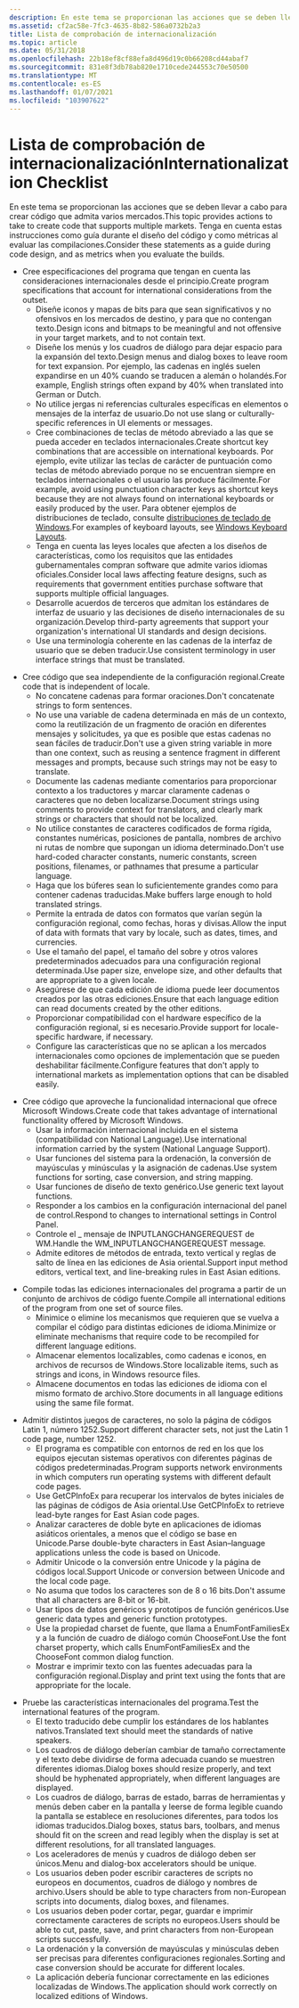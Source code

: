 ```yaml
---
description: En este tema se proporcionan las acciones que se deben llevar a cabo para crear código que admita varios mercados. Tenga en cuenta estas instrucciones como guía durante el diseño del código y como métricas al evaluar las compilaciones.
ms.assetid: cf2ac58e-7fc3-4635-8b82-586a0732b2a3
title: Lista de comprobación de internacionalización
ms.topic: article
ms.date: 05/31/2018
ms.openlocfilehash: 22b18ef8cf88efa8d496d19c0b66208cd44abaf7
ms.sourcegitcommit: 831e8f3db78ab820e1710cede244553c70e50500
ms.translationtype: MT
ms.contentlocale: es-ES
ms.lasthandoff: 01/07/2021
ms.locfileid: "103907622"
---
```

# <a name="internationalization-checklist"></a><span data-ttu-id="e2a8d-104">Lista de comprobación de internacionalización</span><span class="sxs-lookup"><span data-stu-id="e2a8d-104">Internationalization Checklist</span></span>

<span data-ttu-id="e2a8d-105">En este tema se proporcionan las acciones que se deben llevar a cabo para crear código que admita varios mercados.</span><span class="sxs-lookup"><span data-stu-id="e2a8d-105">This topic provides actions to take to create code that supports multiple markets.</span></span> <span data-ttu-id="e2a8d-106">Tenga en cuenta estas instrucciones como guía durante el diseño del código y como métricas al evaluar las compilaciones.</span><span class="sxs-lookup"><span data-stu-id="e2a8d-106">Consider these statements as a guide during code design, and as metrics when you evaluate the builds.</span></span>

-   <span data-ttu-id="e2a8d-107">Cree especificaciones del programa que tengan en cuenta las consideraciones internacionales desde el principio.</span><span class="sxs-lookup"><span data-stu-id="e2a8d-107">Create program specifications that account for international considerations from the outset.</span></span>
    -   <span data-ttu-id="e2a8d-108">Diseñe iconos y mapas de bits para que sean significativos y no ofensivos en los mercados de destino, y para que no contengan texto.</span><span class="sxs-lookup"><span data-stu-id="e2a8d-108">Design icons and bitmaps to be meaningful and not offensive in your target markets, and to not contain text.</span></span>
    -   <span data-ttu-id="e2a8d-109">Diseñe los menús y los cuadros de diálogo para dejar espacio para la expansión del texto.</span><span class="sxs-lookup"><span data-stu-id="e2a8d-109">Design menus and dialog boxes to leave room for text expansion.</span></span> <span data-ttu-id="e2a8d-110">Por ejemplo, las cadenas en inglés suelen expandirse en un 40% cuando se traducen a alemán o holandés.</span><span class="sxs-lookup"><span data-stu-id="e2a8d-110">For example, English strings often expand by 40% when translated into German or Dutch.</span></span>
    -   <span data-ttu-id="e2a8d-111">No utilice jergas ni referencias culturales específicas en elementos o mensajes de la interfaz de usuario.</span><span class="sxs-lookup"><span data-stu-id="e2a8d-111">Do not use slang or culturally-specific references in UI elements or messages.</span></span>
    -   <span data-ttu-id="e2a8d-112">Cree combinaciones de teclas de método abreviado a las que se pueda acceder en teclados internacionales.</span><span class="sxs-lookup"><span data-stu-id="e2a8d-112">Create shortcut key combinations that are accessible on international keyboards.</span></span> <span data-ttu-id="e2a8d-113">Por ejemplo, evite utilizar las teclas de carácter de puntuación como teclas de método abreviado porque no se encuentran siempre en teclados internacionales o el usuario las produce fácilmente.</span><span class="sxs-lookup"><span data-stu-id="e2a8d-113">For example, avoid using punctuation character keys as shortcut keys because they are not always found on international keyboards or easily produced by the user.</span></span> <span data-ttu-id="e2a8d-114">Para obtener ejemplos de distribuciones de teclado, consulte [distribuciones de teclado de Windows](https://msdn.microsoft.com/goglobal/bb964651.aspx).</span><span class="sxs-lookup"><span data-stu-id="e2a8d-114">For examples of keyboard layouts, see [Windows Keyboard Layouts](https://msdn.microsoft.com/goglobal/bb964651.aspx).</span></span>
    -   <span data-ttu-id="e2a8d-115">Tenga en cuenta las leyes locales que afecten a los diseños de características, como los requisitos que las entidades gubernamentales compran software que admite varios idiomas oficiales.</span><span class="sxs-lookup"><span data-stu-id="e2a8d-115">Consider local laws affecting feature designs, such as requirements that government entities purchase software that supports multiple official languages.</span></span>
    -   <span data-ttu-id="e2a8d-116">Desarrolle acuerdos de terceros que admitan los estándares de interfaz de usuario y las decisiones de diseño internacionales de su organización.</span><span class="sxs-lookup"><span data-stu-id="e2a8d-116">Develop third-party agreements that support your organization's international UI standards and design decisions.</span></span>
    -   <span data-ttu-id="e2a8d-117">Use una terminología coherente en las cadenas de la interfaz de usuario que se deben traducir.</span><span class="sxs-lookup"><span data-stu-id="e2a8d-117">Use consistent terminology in user interface strings that must be translated.</span></span>

<!-- -->

-   <span data-ttu-id="e2a8d-118">Cree código que sea independiente de la configuración regional.</span><span class="sxs-lookup"><span data-stu-id="e2a8d-118">Create code that is independent of locale.</span></span>
    -   <span data-ttu-id="e2a8d-119">No concatene cadenas para formar oraciones.</span><span class="sxs-lookup"><span data-stu-id="e2a8d-119">Don't concatenate strings to form sentences.</span></span>
    -   <span data-ttu-id="e2a8d-120">No use una variable de cadena determinada en más de un contexto, como la reutilización de un fragmento de oración en diferentes mensajes y solicitudes, ya que es posible que estas cadenas no sean fáciles de traducir.</span><span class="sxs-lookup"><span data-stu-id="e2a8d-120">Don't use a given string variable in more than one context, such as reusing a sentence fragment in different messages and prompts, because such strings may not be easy to translate.</span></span>
    -   <span data-ttu-id="e2a8d-121">Documente las cadenas mediante comentarios para proporcionar contexto a los traductores y marcar claramente cadenas o caracteres que no deben localizarse.</span><span class="sxs-lookup"><span data-stu-id="e2a8d-121">Document strings using comments to provide context for translators, and clearly mark strings or characters that should not be localized.</span></span>
    -   <span data-ttu-id="e2a8d-122">No utilice constantes de caracteres codificados de forma rígida, constantes numéricas, posiciones de pantalla, nombres de archivo ni rutas de nombre que supongan un idioma determinado.</span><span class="sxs-lookup"><span data-stu-id="e2a8d-122">Don't use hard-coded character constants, numeric constants, screen positions, filenames, or pathnames that presume a particular language.</span></span>
    -   <span data-ttu-id="e2a8d-123">Haga que los búferes sean lo suficientemente grandes como para contener cadenas traducidas.</span><span class="sxs-lookup"><span data-stu-id="e2a8d-123">Make buffers large enough to hold translated strings.</span></span>
    -   <span data-ttu-id="e2a8d-124">Permite la entrada de datos con formatos que varían según la configuración regional, como fechas, horas y divisas.</span><span class="sxs-lookup"><span data-stu-id="e2a8d-124">Allow the input of data with formats that vary by locale, such as dates, times, and currencies.</span></span>
    -   <span data-ttu-id="e2a8d-125">Use el tamaño del papel, el tamaño del sobre y otros valores predeterminados adecuados para una configuración regional determinada.</span><span class="sxs-lookup"><span data-stu-id="e2a8d-125">Use paper size, envelope size, and other defaults that are appropriate to a given locale.</span></span>
    -   <span data-ttu-id="e2a8d-126">Asegúrese de que cada edición de idioma puede leer documentos creados por las otras ediciones.</span><span class="sxs-lookup"><span data-stu-id="e2a8d-126">Ensure that each language edition can read documents created by the other editions.</span></span>
    -   <span data-ttu-id="e2a8d-127">Proporcionar compatibilidad con el hardware específico de la configuración regional, si es necesario.</span><span class="sxs-lookup"><span data-stu-id="e2a8d-127">Provide support for locale-specific hardware, if necessary.</span></span>
    -   <span data-ttu-id="e2a8d-128">Configure las características que no se aplican a los mercados internacionales como opciones de implementación que se pueden deshabilitar fácilmente.</span><span class="sxs-lookup"><span data-stu-id="e2a8d-128">Configure features that don't apply to international markets as implementation options that can be disabled easily.</span></span>

<!-- -->

-   <span data-ttu-id="e2a8d-129">Cree código que aproveche la funcionalidad internacional que ofrece Microsoft Windows.</span><span class="sxs-lookup"><span data-stu-id="e2a8d-129">Create code that takes advantage of international functionality offered by Microsoft Windows.</span></span>
    -   <span data-ttu-id="e2a8d-130">Usar la información internacional incluida en el sistema (compatibilidad con National Language).</span><span class="sxs-lookup"><span data-stu-id="e2a8d-130">Use international information carried by the system (National Language Support).</span></span>
    -   <span data-ttu-id="e2a8d-131">Usar funciones del sistema para la ordenación, la conversión de mayúsculas y minúsculas y la asignación de cadenas.</span><span class="sxs-lookup"><span data-stu-id="e2a8d-131">Use system functions for sorting, case conversion, and string mapping.</span></span>
    -   <span data-ttu-id="e2a8d-132">Usar funciones de diseño de texto genérico.</span><span class="sxs-lookup"><span data-stu-id="e2a8d-132">Use generic text layout functions.</span></span>
    -   <span data-ttu-id="e2a8d-133">Responder a los cambios en la configuración internacional del panel de control.</span><span class="sxs-lookup"><span data-stu-id="e2a8d-133">Respond to changes to international settings in Control Panel.</span></span>
    -   <span data-ttu-id="e2a8d-134">Controle el \_ mensaje de INPUTLANGCHANGEREQUEST de WM.</span><span class="sxs-lookup"><span data-stu-id="e2a8d-134">Handle the WM\_INPUTLANGCHANGEREQUEST message.</span></span>
    -   <span data-ttu-id="e2a8d-135">Admite editores de métodos de entrada, texto vertical y reglas de salto de línea en las ediciones de Asia oriental.</span><span class="sxs-lookup"><span data-stu-id="e2a8d-135">Support input method editors, vertical text, and line-breaking rules in East Asian editions.</span></span>

<!-- -->

-   <span data-ttu-id="e2a8d-136">Compile todas las ediciones internacionales del programa a partir de un conjunto de archivos de código fuente.</span><span class="sxs-lookup"><span data-stu-id="e2a8d-136">Compile all international editions of the program from one set of source files.</span></span>
    -   <span data-ttu-id="e2a8d-137">Minimice o elimine los mecanismos que requieren que se vuelva a compilar el código para distintas ediciones de idioma.</span><span class="sxs-lookup"><span data-stu-id="e2a8d-137">Minimize or eliminate mechanisms that require code to be recompiled for different language editions.</span></span>
    -   <span data-ttu-id="e2a8d-138">Almacenar elementos localizables, como cadenas e iconos, en archivos de recursos de Windows.</span><span class="sxs-lookup"><span data-stu-id="e2a8d-138">Store localizable items, such as strings and icons, in Windows resource files.</span></span>
    -   <span data-ttu-id="e2a8d-139">Almacene documentos en todas las ediciones de idioma con el mismo formato de archivo.</span><span class="sxs-lookup"><span data-stu-id="e2a8d-139">Store documents in all language editions using the same file format.</span></span>

<!-- -->

-   <span data-ttu-id="e2a8d-140">Admitir distintos juegos de caracteres, no solo la página de códigos Latin 1, número 1252.</span><span class="sxs-lookup"><span data-stu-id="e2a8d-140">Support different character sets, not just the Latin 1 code page, number 1252.</span></span>
    -   <span data-ttu-id="e2a8d-141">El programa es compatible con entornos de red en los que los equipos ejecutan sistemas operativos con diferentes páginas de códigos predeterminadas.</span><span class="sxs-lookup"><span data-stu-id="e2a8d-141">Program supports network environments in which computers run operating systems with different default code pages.</span></span>
    -   <span data-ttu-id="e2a8d-142">Use GetCPInfoEx para recuperar los intervalos de bytes iniciales de las páginas de códigos de Asia oriental.</span><span class="sxs-lookup"><span data-stu-id="e2a8d-142">Use GetCPInfoEx to retrieve lead-byte ranges for East Asian code pages.</span></span>
    -   <span data-ttu-id="e2a8d-143">Analizar caracteres de doble byte en aplicaciones de idiomas asiáticos orientales, a menos que el código se base en Unicode.</span><span class="sxs-lookup"><span data-stu-id="e2a8d-143">Parse double-byte characters in East Asian–language applications unless the code is based on Unicode.</span></span>
    -   <span data-ttu-id="e2a8d-144">Admitir Unicode o la conversión entre Unicode y la página de códigos local.</span><span class="sxs-lookup"><span data-stu-id="e2a8d-144">Support Unicode or conversion between Unicode and the local code page.</span></span>
    -   <span data-ttu-id="e2a8d-145">No asuma que todos los caracteres son de 8 o 16 bits.</span><span class="sxs-lookup"><span data-stu-id="e2a8d-145">Don't assume that all characters are 8-bit or 16-bit.</span></span>
    -   <span data-ttu-id="e2a8d-146">Usar tipos de datos genéricos y prototipos de función genéricos.</span><span class="sxs-lookup"><span data-stu-id="e2a8d-146">Use generic data types and generic function prototypes.</span></span>
    -   <span data-ttu-id="e2a8d-147">Use la propiedad charset de fuente, que llama a EnumFontFamiliesEx y a la función de cuadro de diálogo común ChooseFont.</span><span class="sxs-lookup"><span data-stu-id="e2a8d-147">Use the font charset property, which calls EnumFontFamiliesEx and the ChooseFont common dialog function.</span></span>
    -   <span data-ttu-id="e2a8d-148">Mostrar e imprimir texto con las fuentes adecuadas para la configuración regional.</span><span class="sxs-lookup"><span data-stu-id="e2a8d-148">Display and print text using the fonts that are appropriate for the locale.</span></span>

<!-- -->

-   <span data-ttu-id="e2a8d-149">Pruebe las características internacionales del programa.</span><span class="sxs-lookup"><span data-stu-id="e2a8d-149">Test the international features of the program.</span></span>
    -   <span data-ttu-id="e2a8d-150">El texto traducido debe cumplir los estándares de los hablantes nativos.</span><span class="sxs-lookup"><span data-stu-id="e2a8d-150">Translated text should meet the standards of native speakers.</span></span>
    -   <span data-ttu-id="e2a8d-151">Los cuadros de diálogo deberían cambiar de tamaño correctamente y el texto debe dividirse de forma adecuada cuando se muestren diferentes idiomas.</span><span class="sxs-lookup"><span data-stu-id="e2a8d-151">Dialog boxes should resize properly, and text should be hyphenated appropriately, when different languages are displayed.</span></span>
    -   <span data-ttu-id="e2a8d-152">Los cuadros de diálogo, barras de estado, barras de herramientas y menús deben caber en la pantalla y leerse de forma legible cuando la pantalla se establece en resoluciones diferentes, para todos los idiomas traducidos.</span><span class="sxs-lookup"><span data-stu-id="e2a8d-152">Dialog boxes, status bars, toolbars, and menus should fit on the screen and read legibly when the display is set at different resolutions, for all translated languages.</span></span>
    -   <span data-ttu-id="e2a8d-153">Los aceleradores de menús y cuadros de diálogo deben ser únicos.</span><span class="sxs-lookup"><span data-stu-id="e2a8d-153">Menu and dialog-box accelerators should be unique.</span></span>
    -   <span data-ttu-id="e2a8d-154">Los usuarios deben poder escribir caracteres de scripts no europeos en documentos, cuadros de diálogo y nombres de archivo.</span><span class="sxs-lookup"><span data-stu-id="e2a8d-154">Users should be able to type characters from non-European scripts into documents, dialog boxes, and filenames.</span></span>
    -   <span data-ttu-id="e2a8d-155">Los usuarios deben poder cortar, pegar, guardar e imprimir correctamente caracteres de scripts no europeos.</span><span class="sxs-lookup"><span data-stu-id="e2a8d-155">Users should be able to cut, paste, save, and print characters from non-European scripts successfully.</span></span>
    -   <span data-ttu-id="e2a8d-156">La ordenación y la conversión de mayúsculas y minúsculas deben ser precisas para diferentes configuraciones regionales.</span><span class="sxs-lookup"><span data-stu-id="e2a8d-156">Sorting and case conversion should be accurate for different locales.</span></span>
    -   <span data-ttu-id="e2a8d-157">La aplicación debería funcionar correctamente en las ediciones localizadas de Windows.</span><span class="sxs-lookup"><span data-stu-id="e2a8d-157">The application should work correctly on localized editions of Windows.</span></span>

 

 



